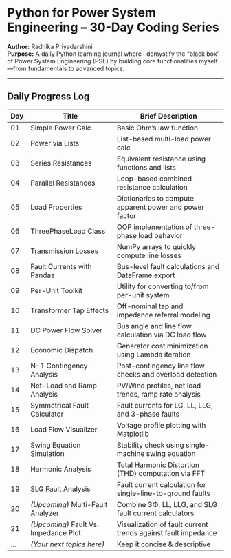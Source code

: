 # Python for Power System Engineering – 30-Day Coding Series

**Author:** Radhika Priyadarshini  
**Purpose:** A daily Python learning journal where I demystify the “black box” of Power System Engineering (PSE) by building core functionalities myself—from fundamentals to advanced topics.

---

##  Daily Progress Log

| Day | Title                                    | Brief Description                                               |
|-----|------------------------------------------|-----------------------------------------------------------------|
| 01  | Simple Power Calc                        | Basic Ohm’s law function                                        |
| 02  | Power via Lists                          | List-based multi-load power calc                                |
| 03  | Series Resistances                       | Equivalent resistance using functions and lists                 |
| 04  | Parallel Resistances                     | Loop-based combined resistance calculation                      |
| 05  | Load Properties                          | Dictionaries to compute apparent power and power factor         |
| 06  | ThreePhaseLoad Class                     | OOP implementation of three-phase load behavior                 |
| 07  | Transmission Losses                      | NumPy arrays to quickly compute line losses                     |
| 08  | Fault Currents with Pandas               | Bus-level fault calculations and DataFrame export               |
| 09  | Per-Unit Toolkit                         | Utility for converting to/from per-unit system                  |
| 10  | Transformer Tap Effects                  | Off-nominal tap and impedance referral modeling                 |
| 11  | DC Power Flow Solver                     | Bus angle and line flow calculation via DC load flow           |
| 12  | Economic Dispatch                        | Generator cost minimization using Lambda iteration              |
| 13  | N-1 Contingency Analysis                 | Post-contingency line flow checks and overload detection        |
| 14  | Net-Load and Ramp Analysis               | PV/Wind profiles, net load trends, ramp rate analysis           |
| 15  | Symmetrical Fault Calculator             | Fault currents for LG, LL, LLG, and 3-phase faults              |
| 16  | Load Flow Visualizer                     | Voltage profile plotting with Matplotlib                        |
| 17  | Swing Equation Simulation                | Stability check using single-machine swing equation             |
| 18  | Harmonic Analysis                        | Total Harmonic Distortion (THD) computation via FFT             |
| 19  | SLG Fault Analysis                       | Fault current calculation for single-line-to-ground faults      |
| 20  | *(Upcoming)* Multi-Fault Analyzer        | Combine 3Φ, LL, LLG, and SLG fault current calculators          |
| 21  | *(Upcoming)* Fault Vs. Impedance Plot    | Visualization of fault current trends against fault impedance   |
| ... | *(Your next topics here)*                | Keep it concise & descriptive                                 |


